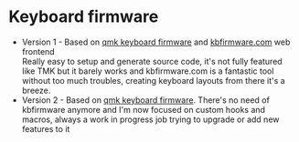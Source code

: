 # Keyboard firmware
- Version 1 - Based on [qmk keyboard firmware](https://github.com/qmk/qmk_firmware) and [kbfirmware.com](kbfirmware.com) web frontend  
    Really easy to setup and generate source code, it's not fully featured like TMK but it barely works and kbfirmware.com is a fantastic
    tool without too much troubles, creating keyboard layouts from there it's a breeze.
- Version 2 - Based on [qmk keyboard firmware](https://github.com/qmk/qmk_firmware). There's no need of kbfirmware anymore and I'm now
    focused on custom hooks and macros, always a work in progress job trying to upgrade or add new features to it